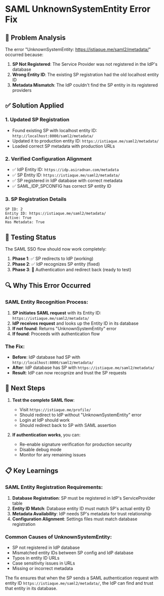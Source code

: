 # SAML UnknownSystemEntity Error Fix

## 🐛 **Problem Analysis**

The error "UnknownSystemEntity: https://istiaque.me/saml2/metadata/" occurred because:

1. **SP Not Registered**: The Service Provider was not registered in the IdP's database
2. **Wrong Entity ID**: The existing SP registration had the old localhost entity ID
3. **Metadata Mismatch**: The IdP couldn't find the SP entity in its registered providers

## ✅ **Solution Applied**

### **1. Updated SP Registration**

- Found existing SP with localhost entity ID: `http://localhost:8000/saml2/metadata/`
- Updated it to production entity ID: `https://istiaque.me/saml2/metadata/`
- Loaded correct SP metadata with production URLs

### **2. Verified Configuration Alignment**

- ✅ IdP Entity ID: `https://idp.asiradnan.com/metadata`
- ✅ SP Entity ID: `https://istiaque.me/saml2/metadata/`
- ✅ SP registered in IdP database with correct metadata
- ✅ SAML_IDP_SPCONFIG has correct SP entity ID

### **3. SP Registration Details**

```
SP ID: 2
Entity ID: https://istiaque.me/saml2/metadata/
Active: True
Has Metadata: True
```

## 🧪 **Testing Status**

The SAML SSO flow should now work completely:

1. **Phase 1**: ✅ SP redirects to IdP (working)
2. **Phase 2**: ✅ IdP recognizes SP entity (fixed)
3. **Phase 3**: 🧪 Authentication and redirect back (ready to test)

## 🔍 **Why This Error Occurred**

### **SAML Entity Recognition Process:**

1. **SP initiates SAML request** with its Entity ID: `https://istiaque.me/saml2/metadata/`
2. **IdP receives request** and looks up the Entity ID in its database
3. **If not found**: Returns "UnknownSystemEntity" error
4. **If found**: Proceeds with authentication flow

### **The Fix:**

- **Before**: IdP database had SP with `http://localhost:8000/saml2/metadata/`
- **After**: IdP database has SP with `https://istiaque.me/saml2/metadata/`
- **Result**: IdP can now recognize and trust the SP requests

## 🎯 **Next Steps**

1. **Test the complete SAML flow**:

   - Visit `https://istiaque.me/profile/`
   - Should redirect to IdP without "UnknownSystemEntity" error
   - Login at IdP should work
   - Should redirect back to SP with SAML assertion

2. **If authentication works**, you can:
   - Re-enable signature verification for production security
   - Disable debug mode
   - Monitor for any remaining issues

## 📋 **Key Learnings**

### **SAML Entity Registration Requirements:**

1. **Database Registration**: SP must be registered in IdP's ServiceProvider table
2. **Entity ID Match**: Database entity ID must match SP's actual entity ID
3. **Metadata Availability**: IdP needs SP's metadata for trust relationship
4. **Configuration Alignment**: Settings files must match database registration

### **Common Causes of UnknownSystemEntity:**

- SP not registered in IdP database
- Mismatched entity IDs between SP config and IdP database
- Typos in entity ID URLs
- Case sensitivity issues in URLs
- Missing or incorrect metadata

The fix ensures that when the SP sends a SAML authentication request with entity ID `https://istiaque.me/saml2/metadata/`, the IdP can find and trust that entity in its database.
